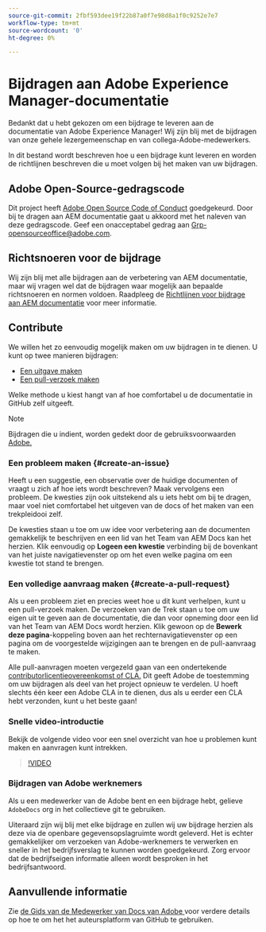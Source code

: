 ```yaml
---
source-git-commit: 2fbf593dee19f22b87a0f7e98d8a1f0c9252e7e7
workflow-type: tm+mt
source-wordcount: '0'
ht-degree: 0%

---
```

# Bijdragen aan Adobe Experience Manager-documentatie

Bedankt dat u hebt gekozen om een bijdrage te leveren aan de documentatie van Adobe Experience Manager! Wij zijn blij met de bijdragen van onze gehele lezergemeenschap en van collega-Adobe-medewerkers.

In dit bestand wordt beschreven hoe u een bijdrage kunt leveren en worden de richtlijnen beschreven die u moet volgen bij het maken van uw bijdragen.

## Adobe Open-Source-gedragscode

Dit project heeft [Adobe Open Source Code of Conduct](code-of-conduct.md) goedgekeurd. Door bij te dragen aan AEM documentatie gaat u akkoord met het naleven van deze gedragscode. Geef een onacceptabel gedrag aan [Grp-opensourceoffice@adobe.com](mailto:Grp-opensourceoffice@adobe.com).

## Richtsnoeren voor de bijdrage

Wij zijn blij met alle bijdragen aan de verbetering van AEM documentatie, maar wij vragen wel dat de bijdragen waar mogelijk aan bepaalde richtsnoeren en normen voldoen. Raadpleeg de [Richtlijnen voor bijdrage aan AEM documentatie](guidelines.md) voor meer informatie.

## Contribute

We willen het zo eenvoudig mogelijk maken om uw bijdragen in te dienen. U kunt op twee manieren bijdragen:

* [Een uitgave maken](#create-an-issue)
* [Een pull-verzoek maken](#create-a-pull-request)

Welke methode u kiest hangt van af hoe comfortabel u de documentatie in GitHub zelf uitgeeft.

>[!NOTE]
>
>Bijdragen die u indient, worden gedekt door de gebruiksvoorwaarden [Adobe.](https://www.adobe.com/legal/terms.html)

### Een probleem maken {#create-an-issue}

Heeft u een suggestie, een observatie over de huidige documenten of vraagt u zich af hoe iets wordt beschreven? Maak vervolgens een probleem. De kwesties zijn ook uitstekend als u iets hebt om bij te dragen, maar voel niet comfortabel het uitgeven van de docs of het maken van een trekpleidooi zelf.

De kwesties staan u toe om uw idee voor verbetering aan de documenten gemakkelijk te beschrijven en een lid van het Team van AEM Docs kan het herzien. Klik eenvoudig op **Logeen een kwestie** verbinding bij de bovenkant van het juiste navigatievenster op om het even welke pagina om een kwestie tot stand te brengen.

### Een volledige aanvraag maken {#create-a-pull-request}

Als u een probleem ziet en precies weet hoe u dit kunt verhelpen, kunt u een pull-verzoek maken. De verzoeken van de Trek staan u toe om uw eigen uit te geven aan de documentatie, die dan voor opneming door een lid van het Team van AEM Docs wordt herzien. Klik gewoon op de **Bewerk deze pagina**-koppeling boven aan het rechternavigatievenster op een pagina om de voorgestelde wijzigingen aan te brengen en de pull-aanvraag te maken.

Alle pull-aanvragen moeten vergezeld gaan van een ondertekende [contributorlicentieovereenkomst of CLA.](https://opensource.adobe.com/cla.html)  Dit geeft Adobe de toestemming om uw bijdragen als deel van het project opnieuw te verdelen. U hoeft slechts één keer een Adobe CLA in te dienen, dus als u eerder een CLA hebt verzonden, kunt u het beste gaan!

### Snelle video-introductie

Bekijk de volgende video voor een snel overzicht van hoe u problemen kunt maken en aanvragen kunt intrekken.

>[!VIDEO](https://video.tv.adobe.com/v/27069)

### Bijdragen van Adobe werknemers

Als u een medewerker van de Adobe bent en een bijdrage hebt, gelieve `AdobeDocs` org in het collectieve git te gebruiken.

Uiteraard zijn wij blij met elke bijdrage en zullen wij uw bijdrage herzien als deze via de openbare gegevensopslagruimte wordt geleverd. Het is echter gemakkelijker om verzoeken van Adobe-werknemers te verwerken en sneller in het bedrijfsverslag te kunnen worden goedgekeurd. Zorg ervoor dat de bedrijfseigen informatie alleen wordt besproken in het bedrijfsantwoord.

## Aanvullende informatie

Zie [de Gids van de Medewerker van Docs van Adobe ](https://experienceleague.adobe.com/docs/contributor/contributor-guide/introduction.html?lang=nl-NL) voor verdere details op hoe te om het het auteursplatform van GitHub te gebruiken.
